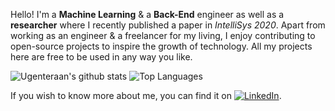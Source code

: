Hello! I'm a **Machine Learning** & a **Back-End** engineer as well as a **researcher** where I recently published a paper in *IntelliSys 2020*. Apart from working as an engineer & a freelancer for my living, I enjoy contributing to open-source projects to inspire the growth of technology. All my projects here are free to be used in any way you like. 


![Ugenteraan's github stats](https://github-readme-stats.vercel.app/api?username=ugenteraan&show_icons=true&theme=merko&cache_seconds=3000)
![Top Languages](https://github-readme-stats.vercel.app/api/top-langs/?username=ugenteraan&layout=compact)

If you wish to know more about me, you can find it on [![LinkedIn][1.1]][1].


[1.1]: https://raw.githubusercontent.com/MartinHeinz/MartinHeinz/master/linkedin-3-16.png 


[1]: https://www.linkedin.com/in/ugenteraan-manogaran-68738b137/
